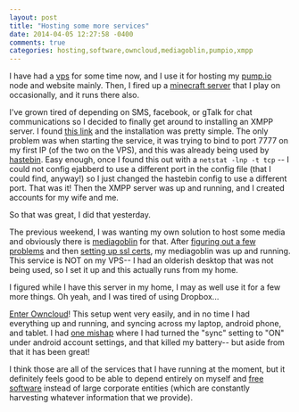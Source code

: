 ```yaml
---
layout: post
title: "Hosting some more services"
date: 2014-04-05 12:27:58 -0400
comments: true
categories: hosting,software,owncloud,mediagoblin,pumpio,xmpp
---
```


I have had a [vps](/2013/03/12/i-got-a-vps/) for some time now, and I use it for hosting my [pump.io](http://pump.io) node and website mainly.
Then, I fired up a [minecraft server](http://mc.jrobb.org) that I play on occasionally, and it runs there also.

I've grown tired of depending on SMS, facebook, or gTalk for chat communications so I decided to finally get around to installing an XMPP server.
I found [this link](https://help.ubuntu.com/community/SettingUpJabberServer) and the installation was pretty simple. 
The only problem was when starting the service, it was trying to bind to port 7777 on my first IP (of the two on the VPS), and this was already being used by [hastebin](http://hastebin.com/about.md).
Easy enough, once I found this out with a `netstat -lnp -t tcp` -- I could not config ejabberd to use a different port in the config file (that I could find, anyway!) so I just changed the hastebin config to use a different port.
That was it!  Then the XMPP server was up and running, and I created accounts for my wife and me.

So that was great, I did that yesterday.

The previous weekend, I was wanting my own solution to host some media and obviously there is [mediagoblin](http://mediagoblin.org/) for that.
After [figuring out a few problems](https://io.jrobb.org/jrobb/note/gdrW3Ex9ReWL7bzMf-JzAg) and then [setting up ssl certs](https://io.jrobb.org/jrobb/note/BQHIdrI0QImuqQCWOm9OsA), my mediagoblin was up and running.  
This service is NOT on my VPS-- I had an olderish desktop that was not being used, so I set it up and this actually runs from my home.

I figured while I have this server in my home, I may as well use it for a few more things.  Oh yeah, and I was tired of using Dropbox...

[Enter Owncloud](http://owncloud.org/)!
This setup went very easily, and in no time I had everything up and running, and syncing across my laptop, android phone, and tablet. I had [one mishap](https://io.jrobb.org/jrobb/note/IR8owy-3Rle5MCiNpmaz-A) where I had turned the "sync" setting to "ON" under android account settings, and that killed my battery-- but aside from that it has been great!


I think those are all of the services that I have running at the moment, but it definitely feels good to be able to depend entirely on myself and [free software](https://www.gnu.org/philosophy/free-sw.html) instead of large corporate entities (which are constantly harvesting whatever information that we provide).

